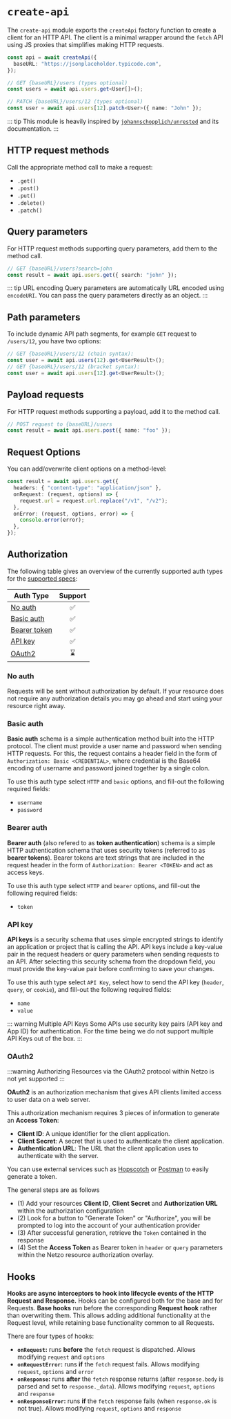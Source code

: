 # `create-api`

The `create-api` module exports the `createApi` factory function to create a
client for an HTTP API. The client is a minimal wrapper around the `fetch` API
using JS proxies that simplifies making HTTP requests.

```ts
const api = await createApi({
  baseURL: "https://jsonplaceholder.typicode.com",
});

// GET {baseURL}/users (types optional)
const users = await api.users.get<User[]>();

// PATCH {baseURL}/users/12 (types optional)
const user = await api.users[12].patch<User>({ name: "John" });
```

::: tip This module is heavily inspired by
[`johannschopplich/unrested`](https://github.com/johannschopplich/unrested) and
its documentation. :::

## HTTP request methods

Call the appropriate method call to make a request:

- `.get()`
- `.post()`
- `.put()`
- `.delete()`
- `.patch()`

## Query parameters

For HTTP request methods supporting query parameters, add them to the method
call.

```ts
// GET {baseURL}/users?search=john
const result = await api.users.get({ search: "john" });
```

::: tip URL encoding Query parameters are automatically URL encoded using
`encodeURI`. You can pass the query parameters directly as an object. :::

## Path parameters

To include dynamic API path segments, for example `GET` request to `/users/12`,
you have two options:

```ts
// GET {baseURL}/users/12 (chain syntax):
const user = await api.users(12).get<UserResult>();
// GET {baseURL}/users/12 (bracket syntax):
const user = await api.users[12].get<UserResult>();
```

## Payload requests

For HTTP request methods supporting a payload, add it to the method call.

```ts
// POST request to {baseURL}/users
const result = await api.users.post({ name: "foo" });
```

## Request Options

You can add/overwrite client options on a method-level:

```ts
const result = await api.users.get({
  headers: { "content-type": "application/json" },
  onRequest: (request, options) => {
    request.url = request.url.replace("/v1", "/v2");
  },
  onError: (request, options, error) => {
    console.error(error);
  },
});
```

## Authorization

The following table gives an overview of the currently supported auth types for
the [supported specs](#supported-specs):

| **Auth Type**                | **Support** |
| ---------------------------- | :---------: |
| [No auth](#no-auth)          |     ✅      |
| [Basic auth](#basic-auth)    |     ✅      |
| [Bearer token](#bearer-auth) |     ✅      |
| [API key](#api-key)          |     ✅      |
| [OAuth2](#oauth2)            |     ⌛      |

### No auth

Requests will be sent without authorization by default. If your resource does
not require any authorization details you may go ahead and start using your
resource right away.

### Basic auth

**Basic auth** schema is a simple authentication method built into the HTTP
protocol. The client must provide a user name and password when sending HTTP
requests. For this, the request contains a header field in the form of
`Authorization: Basic <CREDENTIAL>`, where credential is the Base64 encoding of
username and password joined together by a single colon.

To use this auth type select `HTTP` and `basic` options, and fill-out the
following required fields:

- `username`
- `password`

### Bearer auth

**Bearer auth** (also refered to as **token authentication**) schema is a simple
HTTP authentication schema that uses security tokens (referred to as **bearer
tokens**). Bearer tokens are text strings that are included in the request
header in the form of `Authorization: Bearer <TOKEN>` and act as access keys.

To use this auth type select `HTTP` and `bearer` options, and fill-out the
following required fields:

- `token`

### API key

**API keys** is a security schema that uses simple encrypted strings to identify
an application or project that is calling the API. API keys include a key-value
pair in the request headers or query parameters when sending requests to an API.
After selecting this security schema from the dropdown field, you must provide
the key-value pair before confirming to save your changes.

To use this auth type select `API Key`, select how to send the API key
(`header`, `query`, or `cookie`), and fill-out the following required fields:

- `name`
- `value`

::: warning Multiple API Keys Some APIs use security key pairs (API key and App
ID) for authentication. For the time being we do not support multiple API Keys
out of the box. :::

### OAuth2

:::warning Authorizing Resources via the OAuth2 protocol within Netzo is not yet
supported :::

**OAuth2** is an authorization mechanism that gives API clients limited access
to user data on a web server.

This authorization mechanism requires 3 pieces of information to generate an
**Access Token**:

- **Client ID**: A unique identifier for the client application.
- **Client Secret**: A secret that is used to authenticate the client
  application.
- **Authentication URL**: The URL that the client application uses to
  authenticate with the server.

You can use external services such as [Hopscotch](https://hoppscotch.io/) or
[Postman](https://web.postman.co) to easily generate a token.

The general steps are as follows

- (1) Add your resources **Client ID**, **Client Secret** and **Authorization
  URL** within the authorization configuration
- (2) Look for a button to "Generate Token" or "Authorize", you will be prompted
  to log into the account of your authentication provider
- (3) After successful generation, retrieve the `Token` contained in the
  response
- (4) Set the **Access Token** as Bearer token in `header` or `query` parameters
  within the Netzo resource authorization overlay.

## Hooks

**Hooks are async interceptors to hook into lifecycle events of the HTTP Request
and Response.** Hooks can be configured both for the base and for Requests.
**Base hooks** run before the corresponding **Request hook** rather than
overwriting them. This allows adding additional functionality at the Request
level, while retaining base functionality common to all Requests.

There are four types of hooks:

- **`onRequest`:** runs **before** the `fetch` request is dispatched. Allows
  modifying `request` and `options`
- **`onRequestError`:** runs **if** the `fetch` request fails. Allows modifying
  `request`, `options` and `error`
- **`onResponse`:** runs **after** the `fetch` response returns (after
  `response.body` is parsed and set to `response._data`). Allows modifying
  `request`, `options` and `response`
- **`onResponseError`:** runs **if** the `fetch` response fails (when
  `response.ok` is not true). Allows modifying `request`, `options` and
  `response`
